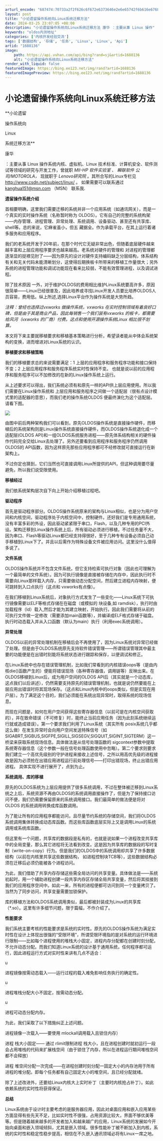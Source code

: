 ```yaml
---
arturl_encode: "687474:70733a2f2f626c6f672e6373646e2e6e65742f6b616e676875:612f61727469636c652f64657461696c732f31363838313336"
layout: post
title: "小论遗留操作系统向Linux系统迁移方法"
date: 2024-03-25 23:07:05 +08:00
description: "小论遗留操作系统向Linux系统迁移方法 康华 ：主要从事 Linux 操作"
keywords: "oldos内测地址"
categories: ['内核开发经验交流']
tags: ['数据结构', '存储', '任务', 'Linux', 'Linux', 'Api']
artid: "1688136"
image:
    path: https://api.vvhan.com/api/bing?rand=sj&artid=1688136
    alt: "小论遗留操作系统向Linux系统迁移方法"
render_with_liquid: false
featuredImage: https://bing.ee123.net/img/rand?artid=1688136
featuredImagePreview: https://bing.ee123.net/img/rand?artid=1688136
---
```


# 小论遗留操作系统向Linux系统迁移方法

**小论遗留

操作系统向

Linux

系统迁移方法**

康华

：主要从事 Linux 操作系统内核、虚拟机、Linux 技术标准、计算机安全、软件测试等领域的研究与开发工作，曾就职
*MII-HP*
*软件实验室*
、
*瞬联软件*
*公司/MOTOROLA，*
现就职于
*Lenovo研究院*
。其所合写的Linux专栏见
<http://www.csdn.net/subject/linux/>
。 如果需要可以联系通过
kanghua151@msn.com （MSN）
联系我.

**遗留操作系统介绍**

首相要明确，这里我们需要迁移的系统并非一个应用系统（如通讯网关），而是一个真实的实时操作系统（名称暂时称为 OLDOS）。它有自己的完整的系统构架——内存管理、进程管理、异常处理、系统调用、设备驱动、甚至还有共享库、shell等。总的来说，它麻雀虽小，但五
藏据全。作为承载平台，在其上运行着诸多服务和应用程序。

我们的老系统开发于20年前，在那个时代它无疑非常出色，但随着底层硬件越来越丰富和上层应用程序要求也越来越高。老系统对硬件的管理和
对进程的管理都逐渐显的捉襟见肘了——因为原先的设计对硬件支持编码缺乏分层结构，体系结构有关和无关代码未能清晰划分，这使得后期换板卡所带来的移植工作量很大；另外系统的进程管理功能和调试功能现在看来比较弱，不能有效管理进程，以及调试进程。

除了技术原因
一外，对于维护OLDOS的费用相比维护Linux系统要高许多，原因很简单――Linux已经很普及，因此培养或寻找Linux开发人员要比培养OLDOS人员容易，费用低。纵上所述,选择Linux平台作为操作系统是大势所趋。

*注释：曾经也选择过vxworks*
*做操作系统，vxworks*
*在实时控制领域有着良好口碑，但是由于其是商业产品，因此每销售一个我们装有vxworks*
*的板卡，都需要给风河（vxworks*
*的厂商）付费。这点和使用开源操作系统Linux*
*相比很不划算。*

本文将下来主要就移植要求和移植基本策略进行分析，希望读者能从中体会系统架构的变换，进而增进对Linux系统的认识。

**移植要求和移植策略**

我们的移植要求总的来说需要满足：1 上层的应用程序和服务程序功能和接口保持不变；2 上层应用程序和服务程序系统实时性保持不变。 也就是说以前的应用程序和服务程序可以不加修改的在新的Linux操作系统上运行。

从上述要求可以得出，我们系统必须有和原先一样的API供上层应用使用。所以我们需要在Linux操作系统和 上层应用和服务程序之间做一个适配层（很有点设计模式里的适配器的意思），而我们老的操作系统OLDOS
便最终演化为这个适配层。请看下图。

![](https://p-blog.csdn.net/images/p_blog_csdn_net/kanghua/porting.bmp)

由图中前后两种架构我们可以看到，原先OLDOS操作系统是直接操作硬件，而移植后的系统架构则是Linux操作系统直接操作硬件，而OLDOS操作系统退化成一个适配层(OLDOS API)和一组OLDOS系统服务进程——原先体系结构相关的硬件操作代码完全交给Linux去处理了。另外还要看到应用程序和服务程序仍然调用OLDOS的 API函数，因为这样原先那些应用程序都可不经修改就可直接运行在新架构上。

不过你定也猜到，它们当然也可直接调用Linux所提供的API，但这种调用要尽量避免，所以我们说受限使用。

**移植经过**

我们依系统架构层次自下向上开始介绍移植过程吧。

**驱动程序**

首先是驱动程序部分。OLDOS操作系统原来的架构与Linux相似，也是分为用户空间和内核空间，驱动程序处于内核空间中，控制硬件。还好我们是专用通用系统，没有丰富多彩的外设，因此驱动紧紧限于串口，Flash，以及几种专用的PCI外设。架构迁移到Linux操作系统上后，所有驱动必须进行移植，不过任务量不大，因为串口、Flash等驱动Linux都已经支持得很好，至于几种专有设备必须自己动手移植到Linux下了。并且以后需作为特殊设备文件被应用访问。这里没什么值得多说了。

**文件系统**

OLDOS操作系统并不包含文件系统，但它支持检索可执行对象（因此也可理解为一个最简单的文件系统）。因为可执行镜像是直接被存储在内存中，因此执行时不需要向Linux那样载入内存，只需要做动态分配空间，然后建立进程内存映射，便可跳转到入口点执行（这点和
vxworks有点像）。

在我们移植到Linux系统后，对象执行方式发生了一些变化——Linux系统下可执行镜像需要以ELF等格式存储在在磁盘（或模拟的
块设备,如
ramdisk），执行时由加载程序（ld）载入,然后才能为其建立映射，开始执行。因此我们需要将从前的可执行文件做一定修改（需要添加main函数等），并编译成ELF格式存储于磁盘。执行时动态载入并从入口函数（默认为main）执行（利用exec系统调用）。

**异常处理**

OLDOS以前的异常处理机制在移植后会不再使用了，因为Linux系统对异常已经做了处理。但是由于OLDOS系统原先支持软件错误管理――所谓错误管理其中最主要的功能便是在出错时刻能将系统状态进行跟踪和保存，以便调试和修正。

在Linux系统中也存在错误管理机制，比如我们常看到的内核错误oops等（是由内核die()函数产生的）便能将错误现场（各种寄存器值，调用链等）反映出来。在OLDOS移植到Linux后，成为用户空间的OLDOS API后（其实就是一个动态库，这点我们以后讲述），仍然需要支持原先的错误管理机制，也就是说仍然要能在上层应用出错误时将其现场保存。（这点和Linux内核中的oops类似，但是实现在用户层）。为了满足这个目的，我们必须能在系统出现异常时，取得系统的现场信息。

而现在问题是，如何在用户空间获得这些寄存器信息（以前可是在内核空间获取的），并在致命错误（不可修复）时，能终止当前应用任务（因为此刻系统继续运行就或造成错误）。第一个要求我们利用了Linux系统（其实所有
posix系统几乎都这么做）在发生异常时会向用户空间发送特殊信号（如SIGABRT,SIGBUS,SIGFPE,SIGILL,SIGSEGV,SIGQUIT,SIGINT,SIGTERM）这一桥梁来获取系统现场信息。具体做法是从信号处理函数的
sigcontext参数中提取系统寄存器信息（这个参数一般在信号处理函数使用中忽略）。第二个要求则要求我们建立一个高优先级别的守护进程来接收上述信号，之所以用高优先级的进程接收是因为必须抢在出错应用进程运行前处理信号——打印出错现场，终止出错应用进程。 具体实现不进行展开了，点到为止。

**系统调用、库的移植**

原先的OLDOS系统为上层应用提供了很多系统调用，不过在整体被迁移到Linux系统之上后，系统资源不再由OLDOS的系统调用直接操作了，但是为了保持接口访问不便，我们仍需要保留原来的系统调用接口。我们最简单的做法便是将对OLDOS 的系统调用转换成库函数调用。

为了能让所有的应用程序都能访问，且尽量节约系统的存储空间，我们将OLDOS系统调用集体转换成动态库函数。而这些库函数底层实际上又是调用Linux的系统调用或系统库函数。

但这里有一个问题，共享库的数据段是私有的，也就是说如果一个进程改变共享库中的全局变量，那么其它进程将无法看到改变。这是因为共享库的数据段的写时复制（write-on-copy）行为。但是我们的OLDOS中的系统调用却共享了许多数据结构（以前在内核里共享这些数据结构，
如进程控制块TCB等），这些数据结构必须在迁移后必须仍能被各个进程访问。

为此，我们借助了共享内存存储这些需全局访问的共享变量。具体做法是――系统初起时，用一个辅助进程创建一段共享内存区存储全局共享变量，然后将其挂接到我们的应用程序空间中。如此一来，所有的进程便都可访问到同一个变量拷贝了。当然为了同步访问，共享变量需要加锁保护。

库的移植方法和OLDOS系统调用类似，最后都被封装成为Linux的共享库（\*.so）。这里有许多细节问题，限于篇幅，不作介绍了。

**性能要求**

我们系统主要考核的性能要求是系统的实时性。原先的OLDOS操作系统为满足实时性在设计上体现出很强的“受限环境”，所谓受限环境指的是对系统的运行环境进行限制――比如每个进程使用的堆栈大小固定，进程内存分配都在创建时刻分配，不允许动态分配。而我们知道Linux系统的设计基于通用系统，任何程序都可运行，因此进程运行方式对实时性来讲有几点不适合：

u

进程镜像按需动态载入——运行过程的载入难免影响任务执行的确定性。

u

进程堆栈分配大小不固定，按需动态分配。

u

进程可动态分配内存。

为此，我们采取了以下措施纠正上述问题。

进程镜像一次载入――要使用
mlockall调用载入且锁住内存）

进程
栈大小固定―― 通过
rlimit限制进程
栈大小，且在进程创建时就初运行一段会占用堆栈的代码来扩展栈空间（由于锁住了内存，所以在进程运行期间堆栈空间都不会释放）

进程
堆空间分配一次完成――在进程创建时刻分配一固定大小的内存池用于所有进程的堆分配。即每个任务都有自己固定大小的堆空间，且已经分配就绪。

除了上述改进外，还要给Linux内核大上实时补丁（主要时内核抢占补丁）。如此依赖系统的实时性将获得保证。

**总结**

Linux系统由于设计时主要考虑的是服务器应用，因此对桌面应用和嵌入应用某些方面显得有些先天不足，比如实时性不很强，占用资源比较大，界面不够优美等等。但是随着越来越多的开发者加入和越来越广的应用，Linux系统的发展如今开始向桌面和嵌入领域倾斜，尤其是嵌入领域。很多性能补丁被不断加入到内核，系统的实时性和稳定性稳步提高，相信在不久嵌入通讯领域必将有Linux一席之地。
